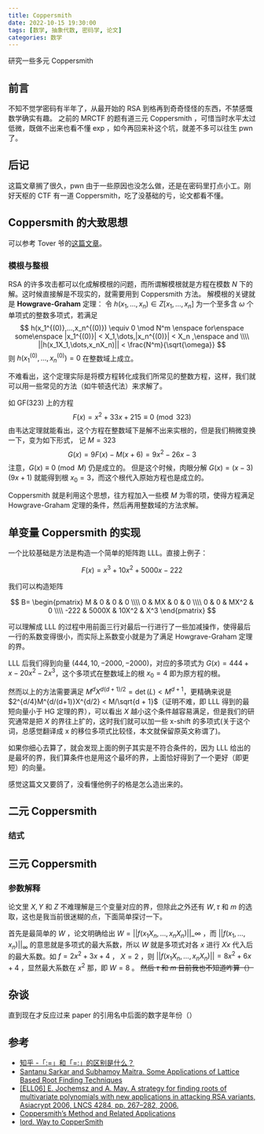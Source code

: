 ```yaml
---
title: Coppersmith
date: 2022-10-15 19:30:00
tags: [数学, 抽象代数, 密码学, 论文]
categories: 数学
---
```


研究一些多元 Coppersmith

<!--more-->

## 前言

不知不觉学密码有半年了，从最开始的 RSA 到格再到奇奇怪怪的东西，不禁感慨数学确实有趣。
之前的 MRCTF 的题有道三元 Coppersmith ，可惜当时水平太过低微，既做不出来也看不懂 exp ，如今再回来补这个坑，就差不多可以往生 pwn 了。

## 后记

这篇文章搁了很久，pwn 由于一些原因也没怎么做，还是在密码里打点小工。刚好天枢的 CTF 有一道 Coppersmith，吃了没基础的亏，论文都看不懂。

## Coppersmith 的大致思想

可以参考 Tover 爷的[这篇文章](https://tover.xyz/p/d3factor-coppersmith/#%E6%A8%A1N%E4%B8%8B%E7%9A%84%E4%BA%8C%E5%85%83Coppersmith)。

### 模根与整根

RSA 的许多攻击都可以化成解模根的问题，而所谓解模根就是方程在模数 $N$ 下的解。这时候直接解是不现实的，就需要用到 Coppersmith 方法。
解模根的关键就是 **Howgrave-Graham** 定理：
令 $h(x_1,...,x_n) \in Z[x_1,...,x_n]$ 为一个至多含 $\omega$ 个单项式的整数多项式，若满足
$$
h(x_1^{(0)},...,x_n^{(0)}) \equiv 0 \mod N^m \enspace for\enspace some\enspace |x_1^{(0)}| < X_1,\dots,|x_n^{(0)}| < X_n ,\enspace and  \\\\
||h(x_1X_1,\dots,x_nX_n)|| < \frac{N^m}{\sqrt{\omega}}
$$
则 $h(x_1^{(0)},...,x_n^{(0)}) = 0$ 在整数域上成立。

不难看出，这个定理实际是将模方程转化成我们所常见的整数方程，这样，我们就可以用一些常见的方法（如牛顿迭代法）来求解了。

如 GF(323) 上的方程
$$
F(x) = x^2 + 33x + 215 \equiv 0 \pmod{323}
$$
由韦达定理就能看出，这个方程在整数域下是解不出来实根的，但是我们稍微变换一下，变为如下形式，
记 $M = 323$
$$
G(x) = 9F(x) - M(x+6) = 9x^2 - 26x - 3
$$
注意，$G(x) \equiv 0 \pmod{M}$ 仍是成立的。
但是这个时候，肉眼分解 $G(x) = (x-3)(9x+1)$ 就能得到根 $x_0=3$，而这个根代入原始方程也是成立的。

Coppersmith 就是利用这个思想，往方程加入一些模 $M$ 为零的项，使得方程满足 Howgrave-Graham 定理的条件，然后再用整数域的方法求解。

## 单变量 Coppersmith 的实现

一个比较基础是方法是构造一个简单的矩阵跑 LLL。直接上例子：

$$
F(x) = x^3 + 10x^2 + 5000x − 222
$$

我们可以构造矩阵

$$
B=
\begin{pmatrix}
M & 0 & 0 & 0 \\\\
0 & MX & 0 & 0 \\\\
0 & 0 & MX^2 & 0 \\\\
-222 & 5000X & 10X^2 & X^3
\end{pmatrix}
$$

可以理解成 LLL 的过程中用前面三行对最后一行进行了一些加减操作，使得最后一行的系数变得很小，而实际上系数变小就是为了满足 Howgrave-Graham 定理的界。

LLL 后我们得到向量 $(444, 10, −2000, −2000)$，对应的多项式为 $G(x) = 444+x-20x^2-2x^3$，这个多项式在整数域上的根 $x_0=4$ 即为原方程的根。

然而以上的方法需要满足 $M^dX^{d(d+1)/2} =\det(L) < M^{d+1}$，更精确来说是 $2^{d/4}M^{d/(d+1)}X^{d/2} < M/\sqrt{d + 1}$（证明不难，即 LLL 得到的最短向量小于 HG 定理的界），可以看出 $X$ 越小这个条件越容易满足，但是我们的研究通常是把 $X$ 的界往上扩的，这时我们就可以加一些 x-shift 的多项式(关于这个词，总感觉翻译成 x 的移位多项式比较怪，本文就保留原英文称谓了)。

如果你细心去算了，就会发现上面的例子其实是不符合条件的，因为 LLL 给出的是最坏的界，我们算条件也是用这个最坏的界，上面恰好得到了一个更好（即更短）的向量。

感觉这篇文又要鸽了，没看懂他例子的格是怎么造出来的。

## 二元 Coppersmith

### 结式

## 三元 Coppersmith

### 参数解释

论文里 $X,Y$ 和 $Z$ 不难理解是三个变量对应的界，但除此之外还有 $W,\tau$ 和 $m$ 的选取，这也是我当前很迷糊的点，下面简单探讨一下。

首先是最简单的 $W$ ，论文明确给出 $W=||f(x_1X_n,\dots,x_nX_n)||\_\infty$ ，而 $||f(x_1,\dots,x_n)||_{\infty}$ 的意思就是多项式的最大系数，所以 $W$ 就是多项式对各 $x$ 进行 $Xx$ 代入后的最大系数。如 $f=2x^2+3x+4$ ， $X=2$ ，则 $||f(x_1X_n,\dots,x_nX_n)||=8x^2+6x+4$ ，显然最大系数在 $x^2$ 那，即 $W=8$ 。
~~然后 $\tau$ 和 $m$ 目前我也不知道咋算（）~~

## 杂谈

直到现在才反应过来 paper 的引用名中后面的数字是年份（）

## 参考

- [知乎 -「:=」和「=:」的区别是什么？](https://www.zhihu.com/question/29969904)
- [Santanu Sarkar and Subhamoy Maitra. Some Applications of Lattice Based Root Finding Techniques](https://link.springer.com/chapter/10.1007/11935230_18)
- [[ELL06] E. Jochemsz and A. May. A strategy for finding roots of multivariate polynomials with new applications in attacking RSA variants, Asiacrypt 2006, LNCS 4284, pp. 267–282, 2006.](https://www.cs.umd.edu/~gasarch/TOPICS/attackingRSA.pdf)
- [Coppersmith’s Method and Related Applications](https://www.math.auckland.ac.nz/~sgal018/crypto-book/ch19.pdf)
- [lord. Way to CopperSmith](https://lord-riot.github.io/2021/01/06/Way-to-CopperSmith/)
